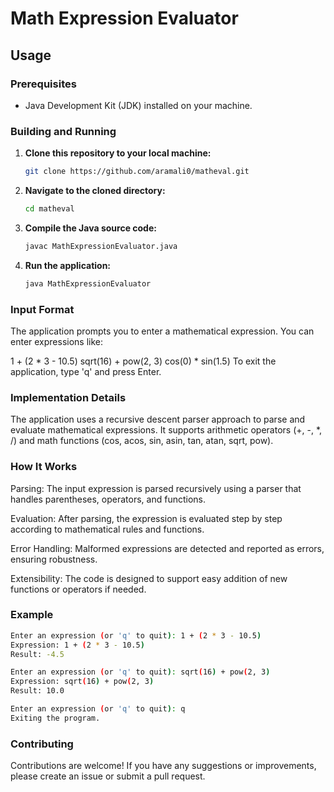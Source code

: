 # Math Expression Evaluator

## Usage

### Prerequisites

- Java Development Kit (JDK) installed on your machine.

### Building and Running

1. **Clone this repository to your local machine:**
   ```bash
   git clone https://github.com/aramali0/matheval.git
   ```
2. **Navigate to the cloned directory:**
   ```bash
   cd matheval
   ```
3. **Compile the Java source code:**
   ```bash
   javac MathExpressionEvaluator.java
   ```
4. **Run the application:**
   ```bash
   java MathExpressionEvaluator
   ```
### Input Format
The application prompts you to enter a mathematical expression. You can enter expressions like:

1 + (2 * 3 - 10.5)
sqrt(16) + pow(2, 3)
cos(0) * sin(1.5)
To exit the application, type 'q' and press Enter.

### Implementation Details
The application uses a recursive descent parser approach to parse and evaluate mathematical expressions. It supports arithmetic operators (+, -, *, /) and math functions (cos, acos, sin, asin, tan, atan, sqrt, pow).

### How It Works
Parsing: The input expression is parsed recursively using a parser that handles parentheses, operators, and functions.

Evaluation: After parsing, the expression is evaluated step by step according to mathematical rules and functions.

Error Handling: Malformed expressions are detected and reported as errors, ensuring robustness.

Extensibility: The code is designed to support easy addition of new functions or operators if needed.
### Example
 ```bash
Enter an expression (or 'q' to quit): 1 + (2 * 3 - 10.5)
Expression: 1 + (2 * 3 - 10.5)
Result: -4.5

Enter an expression (or 'q' to quit): sqrt(16) + pow(2, 3)
Expression: sqrt(16) + pow(2, 3)
Result: 10.0

Enter an expression (or 'q' to quit): q
Exiting the program.
```

### Contributing
Contributions are welcome! If you have any suggestions or improvements, please create an issue or submit a pull request.
